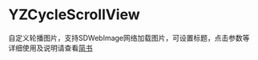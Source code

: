 # YZCycleScrollView
自定义轮播图片，支持SDWebImage网络加载图片，可设置标题，点击参数等<br>
详细使用及说明请查看[简书](http://www.jianshu.com/p/c87a9d4c7b32)
